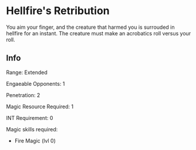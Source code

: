 # Hellfire's Retribution

You aim your finger, and the creature that harmed you is surrouded in hellfire for an instant. The creature must make an acrobatics roll versus your roll.

## Info

Range: Extended

Engaeable Opponents: 1

Penetration: 2

Magic Resource Required: 1

INT Requirement: 0

Magic skills required:

- Fire Magic (lvl 0)
